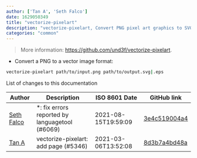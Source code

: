 ```yaml
---
author: ['Tan A', 'Seth Falco']
date: 1629050349
title: "vectorize-pixelart"
description: "vectorize-pixelart, Convert PNG pixel art graphics to SVG/EPS vector images."
categories: "common"
---
```

> More information: <https://github.com/und3f/vectorize-pixelart>.

- Convert a PNG to a vector image format:

```bash
vectorize-pixelart path/to/input.png path/to/output.svg|.eps
```
List of changes to this documentation


Author | Description | ISO 8601 Date | GitHub link
------|-----|-----|-----
[Seth Falco](mailto:seth@falco.fun) | *: fix errors reported by languagetool (#6069) | 2021-08-15T19:59:09 | [3e4c519004a4](https://github.com/tldr-pages/tldr/commit/3e4c519004a471c861cdc609fd7239ee3355671c)
[Tan A](mailto:40173707+Yutyo@users.noreply.github.com) | vectorize-pixelart: add page (#5346) | 2021-03-06T13:52:08 | [8d3b7a4bd48a](https://github.com/tldr-pages/tldr/commit/8d3b7a4bd48a2e1930adc2939b961919dbc959b8)

